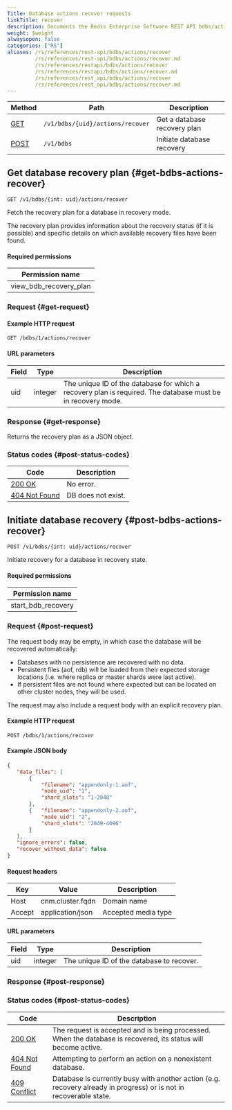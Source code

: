 ```yaml
---
Title: Database actions recover requests
linkTitle: recover
description: Documents the Redis Enterprise Software REST API bdbs/actions/recover requests.
weight: $weight
alwaysopen: false
categories: ["RS"]
aliases: /rs/references/rest-api/bdbs/actions/recover
         /rs/references/rest-api/bdbs/actions/recover.md
         /rs/references/restapi/bdbs/actions/recover
         /rs/references/restapi/bdbs/actions/recover.md
         /rs/references/rest_api/bdbs/actions/recover
         /rs/references/rest_api/bdbs/actions/recover.md
---
```


| Method | Path | Description |
|--------|------|-------------|
| [GET](#get-bdbs-actions-recover) | `/v1/bdbs/{uid}/actions/recover` | Get a database recovery plan |
| [POST](#post-bdbs-actions-recover) | `/v1/bdbs` | Initiate database recovery |

## Get database recovery plan {#get-bdbs-actions-recover}

	GET /v1/bdbs/{int: uid}/actions/recover

Fetch the recovery plan for a database in recovery mode.

The recovery plan provides information about the recovery status (if it is possible) and specific details on which available recovery files have been found.

#### Required permissions

| Permission name |
|-----------------|
| view_bdb_recovery_plan |

### Request {#get-request} 

#### Example HTTP request

	GET /bdbs/1/actions/recover

#### URL parameters

| Field | Type | Description |
|-------|------|-------------|
| uid | integer | The unique ID of the database for which a recovery plan is required. The database must be in recovery mode. |

### Response {#get-response} 

Returns the recovery plan as a JSON object.

### Status codes {#post-status-codes} 

| Code | Description |
|------|-------------|
| [200 OK](http://www.w3.org/Protocols/rfc2616/rfc2616-sec10.html#sec10.2.1) | No error. |
| [404 Not Found](http://www.w3.org/Protocols/rfc2616/rfc2616-sec10.html#sec10.4.5) | DB does not exist. |

## Initiate database recovery {#post-bdbs-actions-recover}

	POST /v1/bdbs/{int: uid}/actions/recover

Initiate recovery for a database in recovery state.

#### Required permissions

| Permission name |
|-----------------|
| start_bdb_recovery |

### Request {#post-request} 

The request body may be empty, in which case the database will be
recovered automatically:

-   Databases with no persistence are recovered with no data.
-   Persistent files (aof, rdb) will be loaded from their expected storage locations (i.e. where replica or master shards were last active).
-   If persistent files are not found where expected but can be located on other cluster nodes, they will be used.

The request may also include a request body with an explicit recovery plan.

#### Example HTTP request

	POST /bdbs/1/actions/recover 

#### Example JSON body

```json
{
   "data_files": [
       {
           "filename": "appendonly-1.aof",
           "node_uid": "1",
           "shard_slots": "1-2048"
       },
       {   "filename": "appendonly-2.aof",
           "node_uid": "2",
           "shard_slots": "2049-4096"
       }
   ],
   "ignore_errors": false,
   "recover_without_data": false
}
```

#### Request headers

| Key | Value | Description |
|-----|-------|-------------|
| Host | cnm.cluster.fqdn | Domain name |
| Accept | application/json | Accepted media type |

#### URL parameters

| Field | Type | Description |
|-------|------|-------------|
| uid | integer | The unique ID of the database to recover. |

### Response {#post-response} 

### Status codes {#post-status-codes} 

| Code | Description |
|------|-------------|
| [200 OK](http://www.w3.org/Protocols/rfc2616/rfc2616-sec10.html#sec10.2.1) | The request is accepted and is being processed. When the database is recovered, its status will become active. |
| [404 Not Found](http://www.w3.org/Protocols/rfc2616/rfc2616-sec10.html#sec10.4.5) | Attempting to perform an action on a nonexistent database. |
| [409 Conflict](http://www.w3.org/Protocols/rfc2616/rfc2616-sec10.html#sec10.4.10) | Database is currently busy with another action (e.g. recovery already in progress) or is not in recoverable state. |
